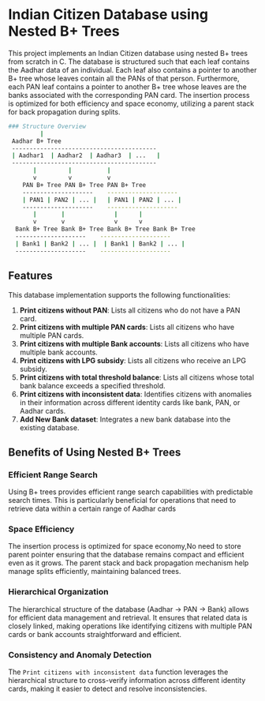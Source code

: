 # Indian Citizen Database using Nested B+ Trees
This project implements an Indian Citizen database using nested B+ trees from scratch in C. The database is structured such that each leaf contains the Aadhar data of an individual. Each leaf also contains a pointer to another B+ tree whose leaves contain all the PANs of that person. Furthermore, each PAN leaf contains a pointer to another B+ tree whose leaves are the banks associated with the corresponding PAN card. The insertion process is optimized for both efficiency and space economy, utilizing a parent stack for back propagation during splits. 

```sh
### Structure Overview
         |
 Aadhar B+ Tree
 -----------------------------------------
 | Aadhar1  | Aadhar2  | Aadhar3  | ...   |
 -----------------------------------------
       |         |          |
       v         v          v
    PAN B+ Tree PAN B+ Tree PAN B+ Tree
    --------------------    --------------------
    | PAN1 | PAN2 | ... |   | PAN1 | PAN2 | ... |
    --------------------    --------------------
       |       |              |      |
       v       v              v      v
  Bank B+ Tree Bank B+ Tree Bank B+ Tree Bank B+ Tree
  --------------------    -------------------- 
  | Bank1 | Bank2 | ... |  | Bank1 | Bank2 | ... | 
  --------------------    --------------------
```

## Features

This database implementation supports the following functionalities:

1. **Print citizens without PAN**: Lists all citizens who do not have a PAN card.
2. **Print citizens with multiple PAN cards**: Lists all citizens who have multiple PAN cards.
3. **Print citizens with multiple Bank accounts**: Lists all citizens who have multiple bank accounts.
4. **Print citizens with LPG subsidy**: Lists all citizens who receive an LPG subsidy.
5. **Print citizens with total threshold balance**: Lists all citizens whose total bank balance exceeds a specified threshold.
6. **Print citizens with inconsistent data**: Identifies citizens with anomalies in their information across different identity cards like bank, PAN, or Aadhar cards.
7. **Add New Bank dataset**: Integrates a new bank database into the existing database.

## Benefits of Using Nested B+ Trees

### Efficient Range Search
Using B+ trees provides efficient range search capabilities with predictable search times. This is particularly beneficial for operations that need to retrieve data within a certain range of Aadhar cards

### Space Efficiency
The insertion process is optimized for space economy,No need to store parent pointer ensuring that the database remains compact and efficient even as it grows. The parent stack and back propagation mechanism help manage splits efficiently, maintaining balanced trees.

### Hierarchical Organization
The hierarchical structure of the database (Aadhar -> PAN -> Bank) allows for efficient data management and retrieval. It ensures that related data is closely linked, making operations like identifying citizens with multiple PAN cards or bank accounts straightforward and efficient.

### Consistency and Anomaly Detection
The `Print citizens with inconsistent data` function leverages the hierarchical structure to cross-verify information across different identity cards, making it easier to detect and resolve inconsistencies.
